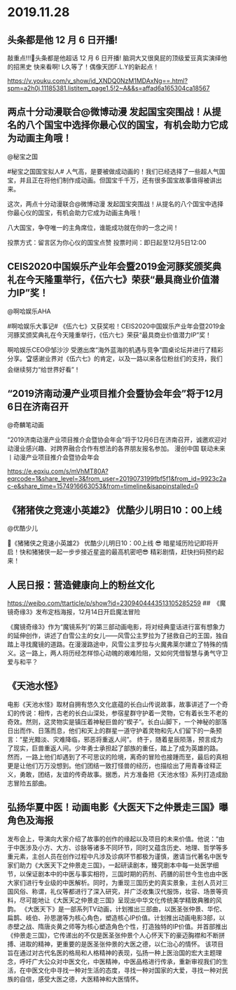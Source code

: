 # 2019.11.28

## 头条都是他 12 月 6 日开播!

敲重点!!!头条都是他超话 12 月 6 日开播!
脑洞大又很臭屁的顶级爱豆真实演绎他的招黑史
快来看啊!
L久等了！偶像天团F.L.Y的新起点！                                                            

https://v.youku.com/v_show/id_XNDQ0NzM1MDAxNg==.html?spm=a2h0j.11185381.listitem_page1.5!2~A&&s=affad6a165304ca18567


## 两点十分动漫联合@微博动漫 发起国宝突围战！从提名的八个国宝中选择你最心仪的国宝，有机会助力它成为动画主角哦！

@秘宝之国 

#秘宝之国国宝拟人# 人气高，是要被做成动画的！我们已经选择了一些超人气国宝，并且正在将他们制作成动画。但国宝千千万，还有很多国宝故事值得被讲出来。

这次，两点十分动漫联合@微博动漫 发起国宝突围战！从提名的八个国宝中选择你最心仪的国宝，有机会助力它成为动画主角哦！

八大国宝，争夺唯一的主角席位，谁能成功就在你的一念之间！

投票方式：留言区为你心仪的国宝点赞
投票时间：即日起至12月5日12:00










## CEIS2020中国娱乐产业年会暨2019金河豚奖颁奖典礼在今天隆重举行，《伍六七》荣获“最具商业价值潜力IP”奖！

@啊哈娱乐AHA                            

#啊哈娱乐大事记# 《伍六七》又获奖啦！CEIS2020中国娱乐产业年会暨2019金河豚奖颁奖典礼在今天隆重举行，《伍六七》荣获“最具商业价值潜力IP”奖！

啊哈娱乐CEO@邹沙沙  受邀出席“海外蓝海的机遇与竞争”圆桌论坛并进行了精彩分享。🏆感谢业界对《伍六七》的肯定，以及一路以来各位粉丝们的支持，我们会继续努力“给世界好看”！


## “2019济南动漫产业项目推介会暨协会年会”将于12月6日在济南召开

@奇麟笔动画                            

“2019济南动漫产业项目推介会暨协会年会”将于12月6日在济南召开，诚邀欢迎对动漫业感兴趣、对跨界融合合作有想法的各界朋友报名参加。
漫创中国 联动未来丨动漫产业项目推介会暨协会年会

https://e.eqxiu.com/s/mVhMT80A?eqrcode=1&share_level=3&from_user=2019073199fbf5f1&from_id=9923c2ac-e&share_time=1574916663053&from=timeline&isappinstalled=0
## 《猪猪侠之竞速小英雄2》 优酷少儿明日10：00上线

@优酷少儿

📣《猪猪侠之竞速小英雄2》 优酷少儿明日10：00上线
😎 暗星域历险记即将开启！快和猪猪侠一起一步步接近星盗的最高机密吧😎
精彩剧情，赶快扫码预约起来！


## 人民日报：营造健康向上的粉丝文化

https://weibo.com/ttarticle/p/show?id=2309404443513105285259
##　《魔镜奇缘3》发布定档海报，12月14日开启魔法冒险

《魔镜奇缘3》作为“魔镜系列”的第三部动画电影，将对经典童话进行富有想象力的延伸创作，讲述了白雪公主的女儿——风雪公主罗拉为了拯救自己的王国，独自踏上寻找魔镜的道路。在漫漫路途中，风雪公主罗拉与火魔弗莱尔建立了特殊的情义。这一路上，两人将历经怎样惊心动魄的艰难险阻，又如何凭借智慧与勇气守卫爱与和平？


## 《天池水怪》

电影《天池水怪》取材自拥有悠久文化底蕴的长白山传说故事，故事讲述了一个奇幻的传说：相传，古老的长白山深处，参宿星群守护着一灵物，它有着长生不老的奇效。然则，这灵物实是镇压着神秘巨兽的“楔子”。长白山脚下，一个神秘的部落日出而作、日落而息，他们和天上的群星一道守护着灵物和先人们留下的一条预言：“星光黯淡、灾难降临，邪恶将重返人间”。
终于，随着星辰陨落，预言成为了现实，巨兽重返人间。少年勇士承担起了部族的重任，踏上了成为英雄的路。
然而，一路上他们却遇到了不可思议的险境，离奇的冒险也接踵而至，最后的真相更是让他们万万没想到。他们团结一致打怪兽的经历，也描绘出了用青春诠释正义，勇敢，团结，友谊的传奇故事。据悉，片方准备把《天池水怪》系列打造成励志冒险五部曲。


## 弘扬华夏中医！动画电影《大医天下之仲景走三国》曝角色及海报

发布会上，导演向大家介绍了故事的创作的缘起以及项目的未来价值。他说：“由于中医涉及小方、大方、诊脉等诸多不同环节，同时又蕴含历史、地理、哲学等多重元素，主创人员在创作过程中凡涉及诊病环节都极为谨慎，邀请当代著名中医专家们助力《大医天下之仲景走三国》，一起研读剧本，臻究剧本中每一处医学细节，以保证剧本中的中医与事实相符，三国时期的药剂、药膳的前世今生也由中医大家们进行专业级的中医解析。同时，为重现三国历史的真实景象，主创人员对三国风俗、称谓，礼仪等都进行了深入研究，并广泛收集汉代服饰，妆容、场景等资料，尽可能地让《大医天之仲景走三国》呈现出中华文化传统美学精致典雅的风韵。
《大医天下》是一部系列TV动画，计划推出三部曲，以医圣张仲景、华佗、扁鹊、岐伯、孙思邈等为核心角色，塑造核心IP价值。计划推出动画电影3部，以赤壁之战、隋唐炎黄之师等为核心塑造角色个性，打造独特的IP价值。并首部推出《仲景走三国》，它传递出的不仅是医圣张仲景个人心怀天下的豪迈胸襟和不断拼搏、进取的精神，更重要的是医圣张仲景的大医之德，以仁治心的情怀。
该项目旨在通过对古代名医的格局和人格精神的表现，弘扬一种上医治国的宏大主题理念，呼吁广大公众对中医文化，中医精神，中医品格进行传承，重新审视我们的生活，在中医文化中寻找一种对生活的态度，寻找一种对国家的大爱，寻找一种对民族的自信，感受大医之德，大医精神和大医情怀。
